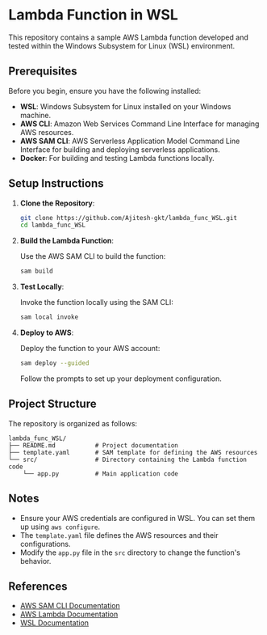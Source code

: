 # Lambda Function in WSL

This repository contains a sample AWS Lambda function developed and tested within the Windows Subsystem for Linux (WSL) environment.

## Prerequisites

Before you begin, ensure you have the following installed:

- **WSL**: Windows Subsystem for Linux installed on your Windows machine.
- **AWS CLI**: Amazon Web Services Command Line Interface for managing AWS resources.
- **AWS SAM CLI**: AWS Serverless Application Model Command Line Interface for building and deploying serverless applications.
- **Docker**: For building and testing Lambda functions locally.

## Setup Instructions

1. **Clone the Repository**:

   ```bash
   git clone https://github.com/Ajitesh-gkt/lambda_func_WSL.git
   cd lambda_func_WSL
   ```

2. **Build the Lambda Function**:

   Use the AWS SAM CLI to build the function:

   ```bash
   sam build
   ```

3. **Test Locally**:

   Invoke the function locally using the SAM CLI:

   ```bash
   sam local invoke
   ```

4. **Deploy to AWS**:

   Deploy the function to your AWS account:

   ```bash
   sam deploy --guided
   ```

   Follow the prompts to set up your deployment configuration.

## Project Structure

The repository is organized as follows:

```
lambda_func_WSL/
├── README.md           # Project documentation
├── template.yaml       # SAM template for defining the AWS resources
└── src/                # Directory containing the Lambda function code
    └── app.py          # Main application code
```

## Notes

- Ensure your AWS credentials are configured in WSL. You can set them up using `aws configure`.
- The `template.yaml` file defines the AWS resources and their configurations.
- Modify the `app.py` file in the `src` directory to change the function's behavior.

## References

- [AWS SAM CLI Documentation](https://docs.aws.amazon.com/serverless-application-model/latest/developerguide/what-is-sam.html)
- [AWS Lambda Documentation](https://docs.aws.amazon.com/lambda/index.html)
- [WSL Documentation](https://docs.microsoft.com/en-us/windows/wsl/)

